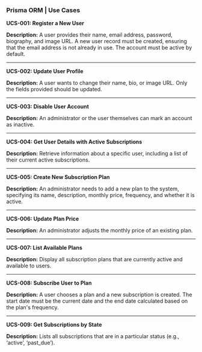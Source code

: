 ### Prisma ORM | Use Cases

**UCS-001: Register a New User**

**Description:** A user provides their name, email address, password, biography, and image URL. A new user record must be created, ensuring that the email address is not already in use. The account must be active by default.

---

**UCS-002: Update User Profile**

**Description:** A user wants to change their name, bio, or image URL. Only the fields provided should be updated.

---

**UCS-003: Disable User Account**

**Description:** An administrator or the user themselves can mark an account as inactive.

---

**UCS-004: Get User Details with Active Subscriptions**

**Description:** Retrieve information about a specific user, including a list of their current active subscriptions.

---

**UCS-005: Create New Subscription Plan**

**Description:** An administrator needs to add a new plan to the system, specifying its name, description, monthly price, frequency, and whether it is active.

---

**UCS-006: Update Plan Price**

**Description:** An administrator adjusts the monthly price of an existing plan.

---

**UCS-007: List Available Plans**

**Description:** Display all subscription plans that are currently active and available to users.

---

**UCS-008: Subscribe User to Plan**

**Description:** A user chooses a plan and a new subscription is created. The start date must be the current date and the end date calculated based on the plan's frequency.

---

**UCS-009: Get Subscriptions by State**

**Description:** Lists all subscriptions that are in a particular status (e.g., ‘active’, ‘past_due’).
